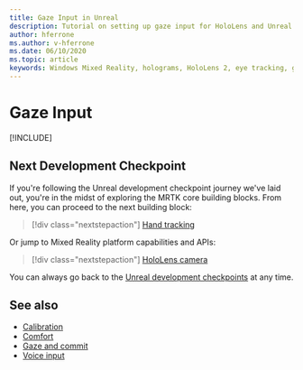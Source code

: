 ```yaml
---
title: Gaze Input in Unreal
description: Tutorial on setting up gaze input for HoloLens and Unreal Engine
author: hferrone
ms.author: v-hferrone
ms.date: 06/10/2020
ms.topic: article
keywords: Windows Mixed Reality, holograms, HoloLens 2, eye tracking, gaze input, head mounted display, Unreal engine, mixed reality headset, windows mixed reality headset, virtual reality headset
---
```



# Gaze Input

[!INCLUDE[](includes/tabs-gaze.md)]

## Next Development Checkpoint

If you're following the Unreal development checkpoint journey we've laid out, you're in the midst of exploring the MRTK core building blocks. From here, you can proceed to the next building block: 

> [!div class="nextstepaction"]
> [Hand tracking](unreal-hand-tracking.md)

Or jump to Mixed Reality platform capabilities and APIs:

> [!div class="nextstepaction"]
> [HoloLens camera](unreal-hololens-camera.md)

You can always go back to the [Unreal development checkpoints](unreal-development-overview.md#2-core-building-blocks) at any time.

## See also
* [Calibration](../../calibration.md)
* [Comfort](../../design/comfort.md)
* [Gaze and commit](../../design/gaze-and-commit.md)
* [Voice input](../../out-of-scope/voice-design.md)

